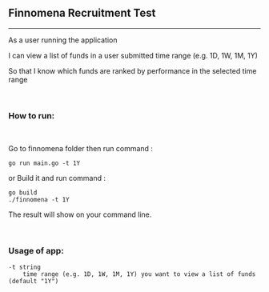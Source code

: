 ## Finnomena Recruitment Test
---

As a user running the application

I can view a list of funds in a user submitted time range (e.g. 1D, 1W, 1M, 1Y)

So that I know which funds are ranked by performance in the selected time range
<p>&nbsp;</p>  
 
### How to run:
&nbsp;  

Go to finnomena folder then run command :
```
go run main.go -t 1Y
```

or Build it and run command :
```
go build
./finnomena -t 1Y
```

The result will show on your command line.

&nbsp; 
### Usage of app:
```
-t string
    time range (e.g. 1D, 1W, 1M, 1Y) you want to view a list of funds (default "1Y")
```



